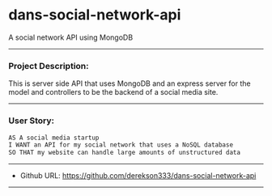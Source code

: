 # dans-social-network-api
 A social network API using MongoDB

---

### Project Description: 

This is server side API that uses MongoDB and an express server for the model and controllers to be the backend of a social media site.

---

### User Story:

```md
AS A social media startup
I WANT an API for my social network that uses a NoSQL database
SO THAT my website can handle large amounts of unstructured data
```

---

 
* Github URL: 
https://github.com/derekson333/dans-social-network-api

---


